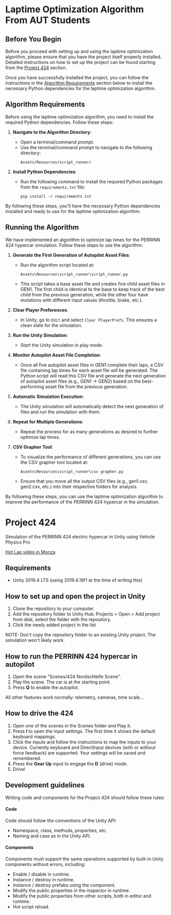 # Laptime Optimization Algorithm From AUT Students
## Before You Begin
Before you proceed with setting up and using the laptime optimization algorithm, please ensure that you have the project itself properly installed. Detailed instructions on how to set up the project can be found starting from the [Project 424](#project-424) section.

Once you have successfully installed the project, you can follow the instructions in the [Algorithm Requirements](#Algorithm-Requirements) section below to install the necessary Python dependencies for the laptime optimization algorithm.

## Algorithm Requirements

Before using the laptime optimization algorithm, you need to install the required Python dependencies. Follow these steps:

1. **Navigate to the Algorithm Directory**:
   - Open a terminal/command prompt.
   - Use the terminal/command prompt to navigate to the following directory:
     ```
     Assets/Resources/script_runner/
     ```

2. **Install Python Dependencies**:
   - Run the following command to install the required Python packages from the `requirements.txt` file:
     ```
     pip install -r requirements.txt
     ```

By following these steps, you'll have the necessary Python dependencies installed and ready to use for the laptime optimization algorithm.

## Running the Algorithm
We have implemented an algorithm to optimize lap times for the PERRINN 424 hypercar simulation. Follow these steps to use the algorithm:

1. **Generate the First Generation of Autopilot Asset Files**:
   - Run the algorithm script located at:
     ```
     Assets\Resources\script_runner\script_runner.py
     ```
   - This script takes a base asset file and creates five child asset files in GEN1. The first child is identical to the base to keep track of the best child from the previous generation, while the other four have mutations with different input values (throttle, brake, etc.).

2. **Clear Player Preferences**:
   - In Unity, go to `Edit` and select `Clear PlayerPrefs`. This ensures a clean slate for the simulation.

3. **Run the Unity Simulation**:
   - Start the Unity simulation in play mode.

4. **Monitor Autopilot Asset File Completion**:
   - Once all five autopilot asset files in GEN1 complete their laps, a CSV file containing lap times for each asset file will be generated. The Python script will read this CSV file and generate the next generation of autopilot asset files (e.g., GEN1 -> GEN2) based on the best-performing asset file from the previous generation.

5. **Automatic Simulation Execution**:
   - The Unity simulation will automatically detect the next generation of files and run the simulation with them.

6. **Repeat for Multiple Generations**:
   - Repeat the process for as many generations as desired to further optimize lap times.

7. **CSV Grapher Tool**:
   - To visualize the performance of different generations, you can use the CSV grapher tool located at:
     ```
     Assets\Resources\script_runner\csv grapher.py
     ```
   - Ensure that you move all the output CSV files (e.g., gen1.csv, gen2.csv, etc.) into their respective folders for analysis.

By following these steps, you can use the laptime optimization algorithm to improve the performance of the PERRINN 424 hypercar in the simulation.


# Project 424
Simulation of the PERRINN 424 electric hypercar in Unity using Vehicle Physics Pro

[Hot Lap video in Monza](https://www.youtube.com/watch?v=OMoQGtA3gCs)

## Requirements

- Unity 2019.4 LTS (using 2019.4.18f1 at the time of writing this)

## How to set up and open the project in Unity

1. Clone the repository to your computer.
2. Add the repository folder to Unity Hub: Projects > Open > Add project from disk, select the folder with the repository. 
3. Click the newly added project in the list

NOTE: Don't copy the repository folder to an existing Unity project. The simulation won't likely work.

## How to run the PERRINN 424 hypercar in autopilot

1. Open the scene "Scenes/424 Nordschleife Scene".
2. Play the scene. The car is at the starting point.
3. Press **Q** to enable the autopilot.

All other features work normally: telemetry, cameras, time scale...

## How to drive the 424

1. Open one of the scenes in the Scenes folder and Play it.
2. Press **I** to open the input settings. The first time it shows the default keyboard mappings.
3. Click the inputs and follow the instructions to map the inputs to your device. Currently keyboard and DirectInput devices (with or without force feedback) are supported. Your settings will be saved and remembered.
4. Press the **Gear Up** input to engage the **D** (drive) mode.
5. Drive!

## Development guidelines

Writing code and components for the Project 424 should follow these rules:

#### Code

Code should follow the conventions of the Unity API:

- Namespace, class, methods, properties, etc.
- Naming and case as in the Unity API.

#### Components

Components must support the same operations supported by built-in Unity components without errors, including:

- Enable / disable in runtime.
- Instance / destroy in runtime.
- Instance / destroy prefabs using the component.
- Modify the public properties in the inspector in runtime.
- Modify the public properties from other scripts, both in editor and runtime.
- Hot script reload.
